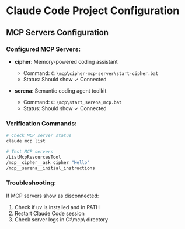 # Claude Code Project Configuration

## MCP Servers Configuration

### Configured MCP Servers:
- **cipher**: Memory-powered coding assistant
  - Command: `C:\mcp\cipher-mcp-server\start-cipher.bat`
  - Status: Should show ✓ Connected
  
- **serena**: Semantic coding agent toolkit
  - Command: `C:\mcp\start_serena_mcp.bat`
  - Status: Should show ✓ Connected

### Verification Commands:
```bash
# Check MCP server status
claude mcp list

# Test MCP servers
/ListMcpResourcesTool
/mcp__cipher__ask_cipher "Hello"
/mcp__serena__initial_instructions
```

### Troubleshooting:
If MCP servers show as disconnected:
1. Check if uv is installed and in PATH
2. Restart Claude Code session
3. Check server logs in C:\mcp\ directory